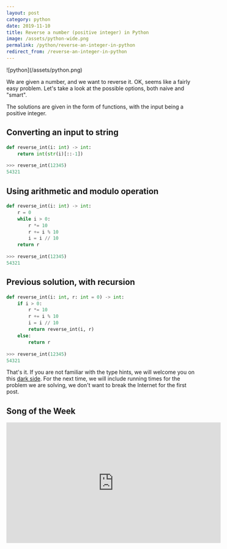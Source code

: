```yaml
---
layout: post
category: python
date: 2019-11-10
title: Reverse a number (positive integer) in Python
image: /assets/python-wide.png
permalink: /python/reverse-an-integer-in-python
redirect_from: /reverse-an-integer-in-python
---
```

<div class="wide-logos" markdown="1">
![python](/assets/python.png)
</div>

We are given a number, and we want to reverse it. OK, seems like a fairly
easy problem. Let's take a look at the possible options, both naive and
"smart".

The solutions are given in the form of functions, with the input being a
positive integer.

## Converting an input to string

```python
def reverse_int(i: int) -> int:
    return int(str(i)[::-1])
```

```python
>>> reverse_int(12345)
54321
```

## Using arithmetic and modulo operation

```python
def reverse_int(i: int) -> int:
    r = 0
    while i > 0:
        r *= 10
        r += i % 10
        i = i // 10
    return r
```

```python
>>> reverse_int(12345)
54321
```

## Previous solution, with recursion

```python
def reverse_int(i: int, r: int = 0) -> int:
    if i > 0:
        r *= 10
        r += i % 10
        i = i // 10
        return reverse_int(i, r)
    else:
        return r
```

```python
>>> reverse_int(12345)
54321
```

That's it. If you are not familiar with the type hints, we will welcome you
on this [dark side][1]. For the next time, we will include running times for the
problem we are solving, we don't want to break the Internet for the first post.

## Song of the Week

<iframe width="560" height="315" src="https://www.youtube.com/embed/7G1Cv5WuX-c" frameborder="0" allow="accelerometer; autoplay; encrypted-media; gyroscope; picture-in-picture" allowfullscreen></iframe>

[1]: https://docs.python.org/3/library/typing.html